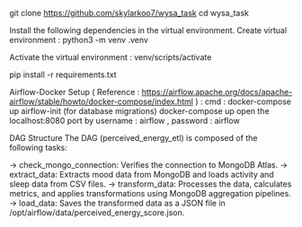 git clone https://github.com/skylarkoo7/wysa_task
cd wysa_task

Install the following dependencies in the virtual environment. 
Create virtual environment : python3 -m venv .venv

Activate the virtual environment : venv/scripts/activate

pip install -r requirements.txt


Airflow-Docker Setup ( Reference : https://airflow.apache.org/docs/apache-airflow/stable/howto/docker-compose/index.html ) : 
cmd : docker-compose up airflow-init (for database migrations)
docker-compose up 
open the localhost:8080 port by username : airflow , password : airflow

DAG Structure
The DAG (perceived_energy_etl) is composed of the following tasks:

-> check_mongo_connection: Verifies the connection to MongoDB Atlas.
-> extract_data: Extracts mood data from MongoDB and loads activity and sleep data from CSV files.
-> transform_data: Processes the data, calculates metrics, and applies transformations using MongoDB aggregation pipelines.
-> load_data: Saves the transformed data as a JSON file in /opt/airflow/data/perceived_energy_score.json.